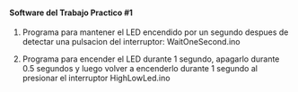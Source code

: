 #### Software del Trabajo Practico #1

 1. Programa para mantener el LED encendido por un segundo despues de detectar una pulsacion del interruptor: 
    WaitOneSecond.ino
 
 2. Programa para encender el LED durante 1 segundo, apagarlo durante 0.5 segundos y luego volver a encenderlo durante 1 segundo al presionar el interruptor
    HighLowLed.ino
	